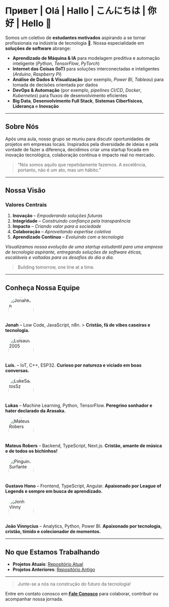 
# Привет | Olá | Hallo | こんにちは | 你好 | Hello 🌟

Somos um coletivo de **estudantes motivados** aspirando a se tornar profissionais na indústria de tecnologia 🚀. Nossa especialidade em **soluções de software** abrange:

- **Aprendizado de Máquina & IA** para modelagem preditiva e automação inteligente (*Python*, *TensorFlow*, *PyTorch*)
- **Internet das Coisas (IoT)** para soluções interconectadas e inteligentes (*Arduino*, *Raspberry Pi*)
- **Análise de Dados & Visualização** (por exemplo, *Power BI*, *Tableau*) para tomada de decisões orientada por dados
- **DevOps & Automação** (por exemplo, *pipelines CI/CD*, *Docker*, *Kubernetes*) para fluxos de desenvolvimento eficientes
- **Big Data**, **Desenvolvimento Full Stack**, **Sistemas Ciberfísicos**, **Liderança** e **Inovação**

---

## Sobre Nós

Após uma aula, nosso grupo se reuniu para discutir oportunidades de projetos em empresas locais. Inspirados pela diversidade de ideias e pela vontade de fazer a diferença, decidimos criar uma startup focada em inovação tecnológica, colaboração contínua e impacto real no mercado.

> “Nós somos aquilo que repetidamente fazemos. A excelência, portanto, não é um ato, mas um hábito.”  

---

## Nossa Visão

### Valores Centrais
1. **Inovação** – *Empoderando soluções futuras*  
2. **Integridade** – *Construindo confiança pela transparência*  
3. **Impacto** – *Criando valor para a sociedade*  
4. **Colaboração** – *Aproveitando expertise coletiva*  
5. **Aprendizado Contínuo** – *Evoluindo com a tecnologia*  

*Visualizamos nossa evolução de uma startup estudantil para uma empresa de tecnologia aspirante, entregando soluções de software éticas, escaláveis e voltadas para os desafios do dia a dia.*

> Building tomorrow, one line at a time.

---

## Conheça Nossa Equipe

<a href="https://github.com/JonahKun"><img src="https://github.com/JonahKun.png" width="80" height="80" alt="JonahKun" style="border-radius:50%; margin:0 10px;"/></a>  
**Jonah** – Low Code, JavaScript, n8n. > 
**Cristão, fã de vibes caseiras e tecnologia.**

<a href="https://github.com/Luisaum2005"><img src="https://github.com/Luisaum2005.png" width="80" height="80" alt="Luisaum2005" style="border-radius:50%; margin:0 10px;"/></a>  
**Luís.** – IoT, C++, ESP32. 
**Curioso por natureza e viciado em boas conversas.**

<a href="https://github.com/LukeSantosSz"><img src="https://github.com/LukeSantosSz.png" width="80" height="80" alt="LukeSantosSz" style="border-radius:50%; margin:0 10px;"/></a>  
**Lukas** – Machine Learning, Python, TensorFlow. 
**Peregrino sonhador e hater declarado da Arasaka.**

<a href="https://github.com/mateus-robers-amaral"><img src="https://github.com/mateus-robers-amaral.png" width="80" height="80" alt="Mateus Robers" style="border-radius:50%; margin:0 10px;"/></a>  
**Mateus Robers** – Backend, TypeScript, Next.js. 
**Cristão, amante de música e de todos os bichinhos!**

<a href="https://github.com/PinguimSurfante"><img src="https://github.com/PinguimSurfante.png" width="80" height="80" alt="PinguimSurfante" style="border-radius:50%; margin:0 10px;"/></a>  
**Gustavo Hono** – Frontend, TypeScript, Angular. 
**Apaixonado por League of Legends e sempre em busca de aprendizado.**

<a href="https://github.com/jonhvinnykkj"><img src="https://github.com/jonhvinnykkj.png" width="80" height="80" alt="Jonh Vinny" style="border-radius:50%; margin:0 10px;"/></a>  
**João Vinnycius** – Analytics, Python, Power BI. 
**Apaixonado por tecnologia, cristão, tímido e colecionador de momentos.**


---

## No que Estamos Trabalhando

- **Projetos Atuais**: [Repositório Atual](https://github.com/FhSoftwareSolutions/linked_gauge.git)  
- **Projetos Anteriores**: [Repositório Antigo](https://github.com/our-org/old-repo)

---

<!-- - **BlockVote**: Um sistema de votação baseado em blockchain para eleições *seguras e transparentes*.  
  ```
  Solidity, Ethereum, React
  ```


| Projeto     | Tecnologia                  | Impacto                                         |
|-------------|-----------------------------|-------------------------------------------------|
| BlockVote   | Solidity, Ethereum, React   | *Processos eleitorais transparentes*            |
| ShopStream  | AWS, Node.js, Kubernetes    | *Experiências de compra online escaláveis*      |
| HealthAI    | Python, TensorFlow, Flask   | *Monitoramento preditivo de saúde e bem-estar*  |

--- -->

> Junte-se a nós na construção do futuro da tecnologia!

Entre em contato conosco em **[Fale Conosco](https://github.com/our-org/our-repo/discussions)** para colaborar, contribuir ou acompanhar nossa jornada.
